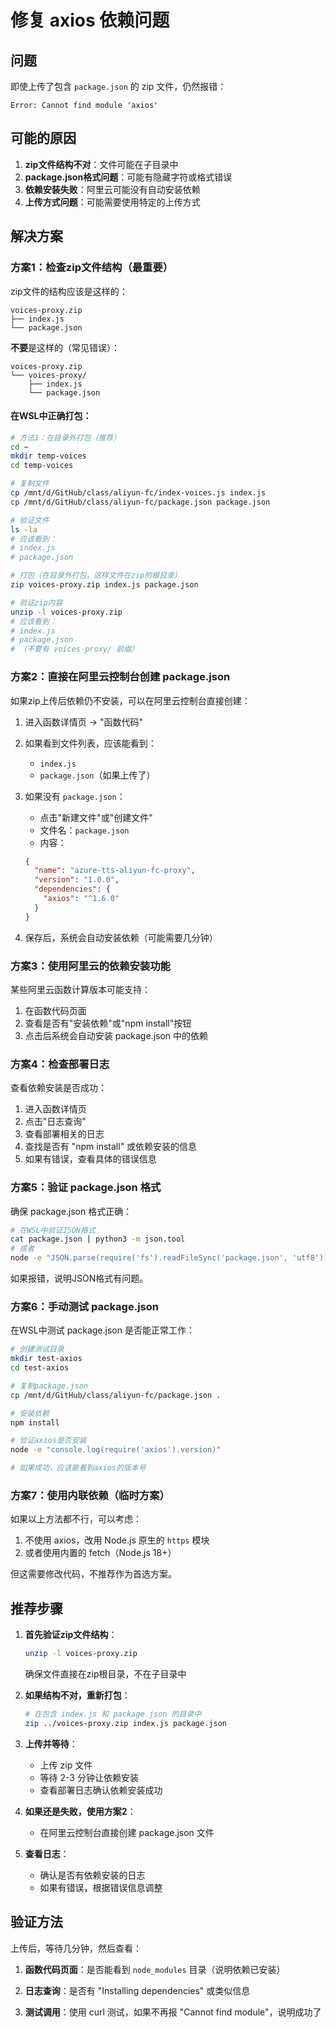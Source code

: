 # 修复 axios 依赖问题

## 问题

即使上传了包含 `package.json` 的 zip 文件，仍然报错：
```
Error: Cannot find module 'axios'
```

## 可能的原因

1. **zip文件结构不对**：文件可能在子目录中
2. **package.json格式问题**：可能有隐藏字符或格式错误
3. **依赖安装失败**：阿里云可能没有自动安装依赖
4. **上传方式问题**：可能需要使用特定的上传方式

## 解决方案

### 方案1：检查zip文件结构（最重要）

zip文件的结构应该是这样的：
```
voices-proxy.zip
├── index.js
└── package.json
```

**不要**是这样的（常见错误）：
```
voices-proxy.zip
└── voices-proxy/
    ├── index.js
    └── package.json
```

#### 在WSL中正确打包：

```bash
# 方法1：在目录外打包（推荐）
cd ~
mkdir temp-voices
cd temp-voices

# 复制文件
cp /mnt/d/GitHub/class/aliyun-fc/index-voices.js index.js
cp /mnt/d/GitHub/class/aliyun-fc/package.json package.json

# 验证文件
ls -la
# 应该看到：
# index.js
# package.json

# 打包（在目录外打包，这样文件在zip的根目录）
zip voices-proxy.zip index.js package.json

# 验证zip内容
unzip -l voices-proxy.zip
# 应该看到：
# index.js
# package.json
# （不要有 voices-proxy/ 前缀）
```

### 方案2：直接在阿里云控制台创建 package.json

如果zip上传后依赖仍不安装，可以在阿里云控制台直接创建：

1. 进入函数详情页 → "函数代码"
2. 如果看到文件列表，应该能看到：
   - `index.js`
   - `package.json`（如果上传了）

3. 如果没有 `package.json`：
   - 点击"新建文件"或"创建文件"
   - 文件名：`package.json`
   - 内容：
   ```json
   {
     "name": "azure-tts-aliyun-fc-proxy",
     "version": "1.0.0",
     "dependencies": {
       "axios": "^1.6.0"
     }
   }
   ```

4. 保存后，系统会自动安装依赖（可能需要几分钟）

### 方案3：使用阿里云的依赖安装功能

某些阿里云函数计算版本可能支持：

1. 在函数代码页面
2. 查看是否有"安装依赖"或"npm install"按钮
3. 点击后系统会自动安装 package.json 中的依赖

### 方案4：检查部署日志

查看依赖安装是否成功：

1. 进入函数详情页
2. 点击"日志查询"
3. 查看部署相关的日志
4. 查找是否有 "npm install" 或依赖安装的信息
5. 如果有错误，查看具体的错误信息

### 方案5：验证 package.json 格式

确保 package.json 格式正确：

```bash
# 在WSL中验证JSON格式
cat package.json | python3 -m json.tool
# 或者
node -e "JSON.parse(require('fs').readFileSync('package.json', 'utf8')); console.log('Valid JSON')"
```

如果报错，说明JSON格式有问题。

### 方案6：手动测试 package.json

在WSL中测试 package.json 是否能正常工作：

```bash
# 创建测试目录
mkdir test-axios
cd test-axios

# 复制package.json
cp /mnt/d/GitHub/class/aliyun-fc/package.json .

# 安装依赖
npm install

# 验证axios是否安装
node -e "console.log(require('axios').version)"

# 如果成功，应该能看到axios的版本号
```

### 方案7：使用内联依赖（临时方案）

如果以上方法都不行，可以考虑：

1. 不使用 axios，改用 Node.js 原生的 `https` 模块
2. 或者使用内置的 fetch（Node.js 18+）

但这需要修改代码，不推荐作为首选方案。

## 推荐步骤

1. **首先验证zip文件结构**：
   ```bash
   unzip -l voices-proxy.zip
   ```
   确保文件直接在zip根目录，不在子目录中

2. **如果结构不对，重新打包**：
   ```bash
   # 在包含 index.js 和 package.json 的目录中
   zip ../voices-proxy.zip index.js package.json
   ```

3. **上传并等待**：
   - 上传 zip 文件
   - 等待 2-3 分钟让依赖安装
   - 查看部署日志确认依赖安装成功

4. **如果还是失败，使用方案2**：
   - 在阿里云控制台直接创建 package.json 文件

5. **查看日志**：
   - 确认是否有依赖安装的日志
   - 如果有错误，根据错误信息调整

## 验证方法

上传后，等待几分钟，然后查看：

1. **函数代码页面**：是否能看到 `node_modules` 目录（说明依赖已安装）

2. **日志查询**：是否有 "Installing dependencies" 或类似信息

3. **测试调用**：使用 curl 测试，如果不再报 "Cannot find module"，说明成功了

